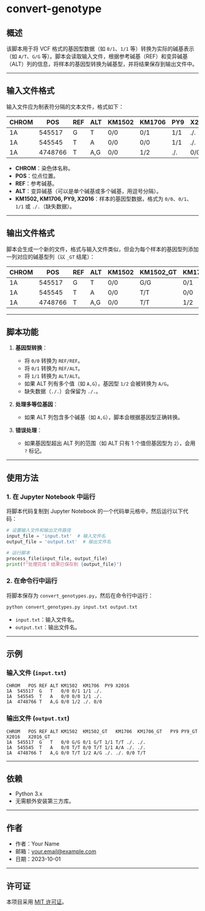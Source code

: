 # convert-genotype



## 概述

该脚本用于将 VCF 格式的基因型数据（如 `0/1`、`1/1` 等）转换为实际的碱基表示（如 `A/T`、`G/G` 等）。脚本会读取输入文件，根据参考碱基（REF）和变异碱基（ALT）列的信息，将样本的基因型转换为碱基型，并将结果保存到输出文件中。

---

## 输入文件格式

输入文件应为制表符分隔的文本文件，格式如下：

| CHROM | POS  | REF | ALT  | KM1502 | KM1706 | PY9  | X2016 |
|-------|------|-----|------|--------|--------|------|-------|
| 1A    | 545517 | G   | T    | 0/0    | 0/1    | 1/1  | ./.   |
| 1A    | 545545 | T   | A    | 0/0    | 0/0    | 1/1  | ./.   |
| 1A    | 4748766 | T   | A,G  | 0/0    | 1/2    | ./.  | 0/0   |

- **CHROM**：染色体名称。
- **POS**：位点位置。
- **REF**：参考碱基。
- **ALT**：变异碱基（可以是单个碱基或多个碱基，用逗号分隔）。
- **KM1502, KM1706, PY9, X2016**：样本的基因型数据，格式为 `0/0`、`0/1`、`1/1` 或 `./.`（缺失数据）。

---

## 输出文件格式

脚本会生成一个新的文件，格式与输入文件类似，但会为每个样本的基因型列添加一列对应的碱基型列（以 `_GT` 结尾）：

| CHROM | POS  | REF | ALT  | KM1502 | KM1502_GT | KM1706 | KM1706_GT | PY9  | PY9_GT | X2016 | X2016_GT |
|-------|------|-----|------|--------|-----------|--------|-----------|------|--------|-------|----------|
| 1A    | 545517 | G   | T    | 0/0    | G/G       | 0/1    | G/T       | 1/1  | T/T    | ./.   | ./.      |
| 1A    | 545545 | T   | A    | 0/0    | T/T       | 0/0    | T/T       | 1/1  | A/A    | ./.   | ./.      |
| 1A    | 4748766 | T   | A,G  | 0/0    | T/T       | 1/2    | A/G       | ./.  | ./.    | 0/0   | T/T      |

---

## 脚本功能

1. **基因型转换**：
   - 将 `0/0` 转换为 `REF/REF`。
   - 将 `0/1` 转换为 `REF/ALT`。
   - 将 `1/1` 转换为 `ALT/ALT`。
   - 如果 ALT 列有多个值（如 `A,G`），基因型 `1/2` 会被转换为 `A/G`。
   - 缺失数据（`./.`）会保留为 `./.`。

2. **处理多等位基因**：
   - 如果 ALT 列包含多个碱基（如 `A,G`），脚本会根据基因型正确转换。

3. **错误处理**：
   - 如果基因型超出 ALT 列的范围（如 ALT 只有 1 个值但基因型为 `2`），会用 `?` 标记。

---

## 使用方法

### 1. 在 Jupyter Notebook 中运行

将脚本代码复制到 Jupyter Notebook 的一个代码单元格中，然后运行以下代码：

```python
# 设置输入文件和输出文件路径
input_file = 'input.txt'  # 输入文件名
output_file = 'output.txt'  # 输出文件名

# 运行脚本
process_file(input_file, output_file)
print(f"处理完成！结果已保存到 {output_file}")
```

### 2. 在命令行中运行

将脚本保存为 `convert_genotypes.py`，然后在命令行中运行：

```bash
python convert_genotypes.py input.txt output.txt
```

- `input.txt`：输入文件名。
- `output.txt`：输出文件名。

---

## 示例

### 输入文件 (`input.txt`)

```
CHROM	POS	REF	ALT	KM1502	KM1706	PY9	X2016
1A	545517	G	T	0/0	0/1	1/1	./.
1A	545545	T	A	0/0	0/0	1/1	./.
1A	4748766	T	A,G	0/0	1/2	./.	0/0
```

### 输出文件 (`output.txt`)

```
CHROM	POS	REF	ALT	KM1502	KM1502_GT	KM1706	KM1706_GT	PY9	PY9_GT	X2016	X2016_GT
1A	545517	G	T	0/0	G/G	0/1	G/T	1/1	T/T	./.	./.
1A	545545	T	A	0/0	T/T	0/0	T/T	1/1	A/A	./.	./.
1A	4748766	T	A,G	0/0	T/T	1/2	A/G	./.	./.	0/0	T/T
```

---

## 依赖

- Python 3.x
- 无需额外安装第三方库。

---

## 作者

- 作者：Your Name
- 邮箱：your.email@example.com
- 日期：2023-10-01

---

## 许可证

本项目采用 [MIT 许可证](https://opensource.org/licenses/MIT)。
